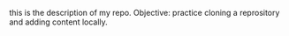 this is the description of my repo.
Objective: practice cloning a reprository and adding content locally.